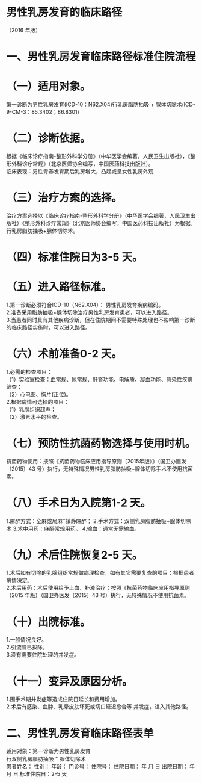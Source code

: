 # 男性乳房发育的临床路径  
（2016 年版）  
# 一、男性乳房发育临床路径标准住院流程  
# （一）适用对象。  
第一诊断为男性乳房发育(ICD-10：N62.X04)行乳房脂肪抽吸 $+$ 腺体切除术(ICD-9-CM-3：85.3402；86.8301)  
# （二）诊断依据。  
根据《临床诊疗指南-整形外科学分册》（中华医学会编著，人民卫生出版社），《整形外科诊疗常规》（北京医师协会编写，中国医药科技出版社）。  
临床表现：男性青春发育期后乳房增大，凸起或呈女性乳房外观  
# （三）治疗方案的选择。  
治疗方案选择以《临床诊疗指南-整形外科学分册》（中华医学会编著，人民卫生出版社）《整形外科诊疗常规》（北京医师协会编写，中国医药科技出版社）为根据。行乳房脂肪抽吸$+$腺体切除术。  
# （四）标准住院日为3-5 天。  
# （五）进入路径标准。  
1.第一诊断必须符合ICD-10（N62.X04）： 男性乳房发育疾病编码。  
2.准备采用脂肪抽吸$+$腺体切除治疗男性乳房发育患者，可以进入路径。  
3.当患者同时具有其他疾病诊断，但在住院期间不需要特殊处理也不影响第一诊断的临床路径实施时，可以进入路径。  
# （六）术前准备0-2 天。  
1.必需的检查项目：  
（1）实验室检查：血常规、尿常规、肝肾功能、电解质、凝血功能、感染性疾病筛查；  
（2）心电图、胸片(正位)。  
2.根据病情可选择的项目：  
（1）乳腺组织超声；  
（2）激素水平的检查。  
# （七）预防性抗菌药物选择与使用时机。  
抗菌药物使用：按照《抗菌药物临床应用指导原则（2015年版）》（国卫办医发〔2015〕43 号）执行，无特殊情况男性乳房脂肪抽吸$+$腺体切除手术不使用抗菌素。  
# （八）手术日为入院第1-2 天。  
1.麻醉方式：全麻或局麻$^+$镇静麻醉； 2.手术方式：双侧乳房脂肪抽吸$+$腺体切除术 3.术中用药：麻醉常规用药。 4.输血：通常无需输血。  
# （九）术后住院恢复2-5 天。  
1.术后如有切除的乳腺组织常规做病理检查，如有其它需要复查的项目：根据患者病情决定。  
2.术后用药：术后使用给予止血、补液治疗；按照《抗菌药物临床应用指导原则（2015 年版）（国卫办医发〔2015〕43 号）执行，无特殊情况不使用抗菌素。  
# （十）出院标准。  
1.一般情况良好。  
2.引流管已拔除。  
3.没有需要住院处理的并发症。  
# （十一）变异及原因分析。  
1.围手术期并发症等造成住院日延长和费用增加。  
2.术后有感染、血肿、乳晕皮肤坏死或切口延迟愈合等 并发症，进入其他路径。  
# 二、男性乳房发育临床路径表单  
适用对象：第一诊断为男性乳房发育  
行双侧乳房脂肪抽吸 $^+$ 腺体切除术  
患者姓名：            性别：      年龄：      门诊号：       住院号：          住院日期：     年  月  日   出院日期：     年  月   日      标准住院日：2-5 天  
